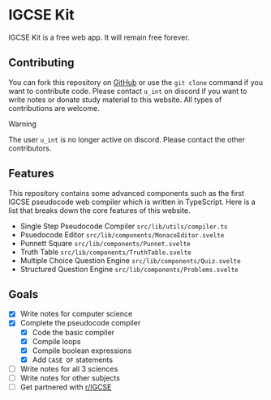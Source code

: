 # IGCSE Kit

IGCSE Kit is a free web app. It will remain free forever.

## Contributing

You can fork this repository on [GitHub](https://github.com/intfract) or use the `git clone` command if you want to contribute code. Please contact `u_int` on discord if you want to write notes or donate study material to this website. All types of contributions are welcome.

> [!WARNING]
> The user `u_int` is no longer active on discord. Please contact the other contributors.

## Features

This repository contains some advanced components such as the first IGCSE pseudocode web compiler which is written in TypeScript. Here is a list that breaks down the core features of this website.
- Single Step Pseudocode Compiler `src/lib/utils/compiler.ts`
- Psuedocode Editor `src/lib/components/MonacoEditor.svelte`
- Punnett Square `src/lib/components/Punnet.svelte`
- Truth Table `src/lib/components/TruthTable.svelte`
- Multiple Choice Question Engine `src/lib/components/Quiz.svelte`
- Structured Question Engine `src/lib/components/Problems.svelte`

## Goals

- [x] Write notes for computer science
- [x] Complete the pseudocode compiler
  - [x] Code the basic compiler
  - [x] Compile loops
  - [x] Compile boolean expressions
  - [x] Add `CASE OF` statements
- [ ] Write notes for all 3 sciences
- [ ] Write notes for other subjects
- [ ] Get partnered with [r/IGCSE](https://reddit.com/r/igcse)